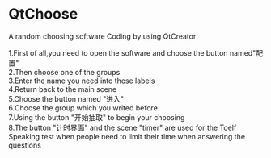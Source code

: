 # QtChoose
A random choosing software
Coding by using QtCreator

1.First of all,you need to open the software and choose the button named"配置"<br>
2.Then choose one of the groups<br>
3.Enter the name you need into these labels<br>
4.Return back to the main scene<br>
5.Choose the button named "进入"<br>
6.Choose the group which you writed before<br>
7.Using the button "开始抽取" to begin your choosing<br>
8.The button "计时界面" and the scene "timer" are used for the Toelf Speaking test when people need to limit their time when answering the questions<br>
